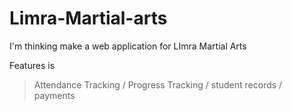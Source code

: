 # Limra-Martial-arts
I'm thinking make a web application 
for LImra Martial Arts 

Features is 
>Attendance Tracking /
>Progress Tracking /
>student records /
>payments
